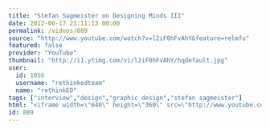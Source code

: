 ```yaml
---
title: "Stefan Sagmeister on Designing Minds III"
date: 2012-06-17 23:11:13 00:00
permalink: /videos/889
source: "http://www.youtube.com/watch?v=l2iF0hFvAhY&feature=relmfu"
featured: false
provider: "YouTube"
thumbnail: "http://i1.ytimg.com/vi/l2iF0hFvAhY/hqdefault.jpg"
user:
  id: 1056
  username: "rethinkedteam"
  name: "rethinkED"
tags: ["interview","design","graphic design","stefan sagmeister"]
html: "<iframe width=\"640\" height=\"360\" src=\"http://www.youtube.com/embed/l2iF0hFvAhY?wmode=transparent&fs=1&feature=oembed\" frameborder=\"0\" allowfullscreen></iframe>"
id: 889
---
```


